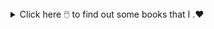 

<details>
  
  <summary> Click here 🖱️ to find out some books that I .❤️ </summary>

  <ul>
  
   <li>Metamorphosis by Franz Kafka 📖 </li>
    
   <ul>
     <li>▶️ One of Kafka's best-known works, The Metamorphosis tells the story of salesman Gregor Samsa who wakes one morning to find himself inexplicably transformed into a huge 
      insect (German ungeheures Ungeziefer, literally "monstrous vermin"), subsequently struggling to adjust to this new condition. </li>
   </ul>


   <li>Catch 22 by Joseph Heller 📖 </li>

   <ul>
     <li>▶️Catch-22, satirical novel by American writer Joseph Heller, published in 1961. The work centres on Captain John Yossarian, an American bombardier stationed on a
      Mediterranean island during World War II, and chronicles his desperate attempts to stay alive. </li>
   </ul>


   <li>Crime and Punishment by Fyodor Dostoyevsky 📖 </li>
    
   <ul>
     <li>▶️Crime and Punishment focuses on the mental anguish and moral dilemmas of Rodion Raskolnikov, an impoverished ex-student in Saint Petersburg who formulates a plan to kill
       an unscrupulous pawnbroker for her money. </li>
   </ul>

  </ul>
  
</details>
